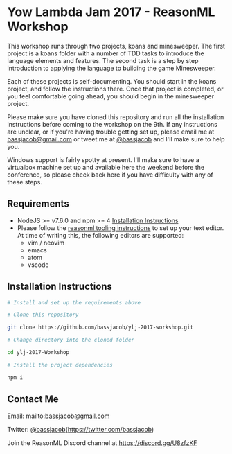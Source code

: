 # Yow Lambda Jam 2017 - ReasonML Workshop

This workshop runs through two projects, koans and minesweeper. The first project is a koans folder with a number of TDD tasks to introduce the language elements and features. The second task is a step by step introduction to applying the language to building the game Minesweeper.

Each of these projects is self-documenting. You should start in the koans project, and follow the instructions there. Once that project is completed, or you feel comfortable going ahead, you should begin in the minesweeper project.

Please make sure you have cloned this repository and run all the installation instructions before coming to the workshop on the 9th. If any instructions are unclear, or if you're having trouble getting set up, please email me at bassjacob@gmail.com or tweet me at [@bassjacob](https://twitter.com/bassjacob) and I'll make sure to help you.

Windows support is fairly spotty at present. I'll make sure to have a virtualbox machine set up and available here the weekend before the conference, so please check back here if you have difficulty with any of these steps.

## Requirements

* NodeJS >= v7.6.0 and npm >= 4 [Installation Instructions](https://nodejs.org/en/download/current/)
* Please follow the [reasonml tooling instructions](https://facebook.github.io/reason/tools.html#editor-integration) to set up your text editor. At time of writing this, the following editors are supported:
  * vim / neovim
  * emacs
  * atom
  * vscode

## Installation Instructions

```bash
# Install and set up the requirements above

# Clone this repository

git clone https://github.com/bassjacob/ylj-2017-workshop.git

# Change directory into the cloned folder

cd ylj-2017-Workshop

# Install the project dependencies

npm i
```

## Contact Me

Email: mailto:bassjacob@gmail.com

Twitter: [@bassjacob](https://twitter.com/bassjacob)(https://twitter.com/bassjacob)

Join the ReasonML Discord channel at https://discord.gg/U8zfzKF
